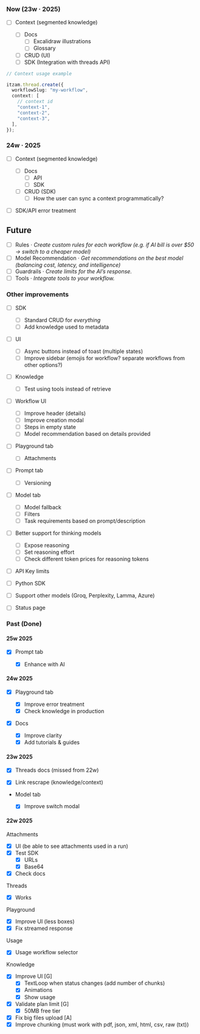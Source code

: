 ### Now (23w · 2025)

- [ ] Context (segmented knowledge)

  - [ ] Docs
    - [ ] Excalidraw illustrations
    - [ ] Glossary
  - [ ] CRUD (UI)
  - [ ] SDK (Integration with threads API)

```ts
// Context usage example

itzam.thread.create({
  workflowSlug: "my-workflow",
  context: [
    // context id
    "context-1",
    "context-2",
    "context-3",
  ],
});
```

### 24w · 2025

- [ ] Context (segmented knowledge)

  - [ ] Docs
    - [ ] API
    - [ ] SDK
  - [ ] CRUD (SDK)
    - [ ] How the user can sync a context programmatically?

- [ ] SDK/API error treatment

## Future

- [ ] Rules · _Create custom rules for each workflow (e.g. if AI bill is over $50 → switch to a cheaper model)_
- [ ] Model Recommendation · _Get recommendations on the best model (balancing cost, latency, and intelligence)_
- [ ] Guardrails · _Create limits for the AI’s response._
- [ ] Tools · _Integrate tools to your workflow._

### Other improvements

- [ ] SDK

  - [ ] Standard CRUD for _everything_
  - [ ] Add knowledge used to metadata

- [ ] UI

  - [ ] Async buttons instead of toast (multiple states)
  - [ ] Improve sidebar (emojis for workflow? separate workflows from other options?)

- [ ] Knowledge

  - [ ] Test using tools instead of retrieve

- [ ] Workflow UI

  - [ ] Improve header (details)
  - [ ] Improve creation modal
  - [ ] Steps in empty state
  - [ ] Model recommendation based on details provided

- [ ] Playground tab

  - [ ] Attachments

- [ ] Prompt tab

  - [ ] Versioning

- [ ] Model tab

  - [ ] Model fallback
  - [ ] Filters
  - [ ] Task requirements based on prompt/description

- [ ] Better support for thinking models

  - [ ] Expose reasoning
  - [ ] Set reasoning effort
  - [ ] Check different token prices for reasoning tokens

- [ ] API Key limits
- [ ] Python SDK
- [ ] Support other models (Groq, Perplexity, Lamma, Azure)
- [ ] Status page

### Past (Done)

#### 25w 2025

- [x] Prompt tab

  - [x] Enhance with AI

#### 24w 2025

- [x] Playground tab

  - [x] Improve error treatment
  - [x] Check knowledge in production

- [x] Docs

  - [x] Improve clarity
  - [x] Add tutorials & guides

#### 23w 2025

- [x] Threads docs (missed from 22w)

- [x] Link rescrape (knowledge/context)

- Model tab

  - [x] Improve switch modal

#### 22w 2025

Attachments

- [x] UI (be able to see attachments used in a run)
- [x] Test SDK
  - [x] URLs
  - [x] Base64
- [x] Check docs

Threads

- [x] Works

Playground

- [x] Improve UI (less boxes)
- [x] Fix streamed response

Usage

- [x] Usage workflow selector

Knowledge

- [x] Improve UI [G]
  - [x] TextLoop when status changes (add number of chunks)
  - [x] Animations
  - [x] Show usage
- [x] Validate plan limit [G]
  - [x] 50MB free tier
- [x] Fix big files upload [A]
- [x] Improve chunking (must work with pdf, json, xml, html, csv, raw (txt))
